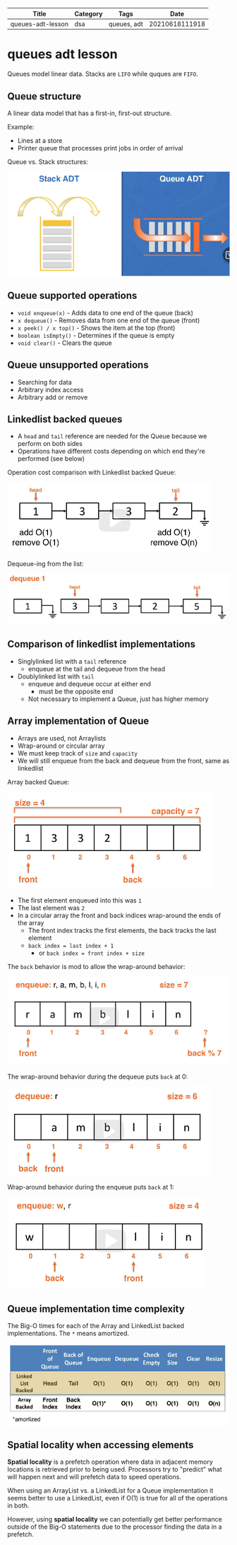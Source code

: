 |  Title | Category  | Tags  | Date |
| ------------ | ------------ | ------------ | ----|
| queues-adt-lesson | dsa  | queues, adt  | 20210618111918 |

# queues adt lesson
Queues model linear data. Stacks are `LIFO` while quques are `FIFO`.

## Queue structure
A linear data model that has a first-in, first-out structure.

Example:
* Lines at a store
* Printer queue that processes print jobs in order of arrival

Queue vs. Stack structures:


![Queue vs. stack structure](./20210618112151-img-1.png)


## Queue supported operations
* `void enqueue(x)` - Adds data to one end of the queue (back)
* `x dequeue()` - Removes data from one end of the queue (front)
* `x peek() / x top()` - Shows the item at the top (front)
* `boolean isEmpty()` - Determines if the queue is empty
* `void clear()` - Clears the queue

## Queue unsupported operations
* Searching for data
* Arbitrary index access
* Arbitrary add or remove

## Linkedlist backed queues
* A `head` and `tail` reference are needed for the Queue because we perform on both sides
* Operations have different costs depending on which end they're performed (see below)

Operation cost comparison with Linkedlist backed Queue:


![Linkedlist cost comparison Queue implementation](./20210618112707-img-2.png)

Dequeue-ing from the list:


![Dequeue-ing from the list](./20210618112921-img-3.png)

## Comparison of linkedlist implementations
* Singlylinked list with a `tail` reference
    * enqueue at the tail and dequeue from the head
* Doublylinked list with `tail`
    * enqueue and dequeue occur at either end
        * must be the opposite end
    * Not necessary to implement a Queue, just has higher memory

## Array implementation of Queue
* Arrays are used, not Arraylists
* Wrap-around or circular array
* We must keep track of `size` and `capacity`
* We will still enqueue from the back and dequeue from the front, same as linkedlist

Array backed Queue:


![Array backed queue implementation sample](./20210618113316-img-4.png)

* The first element enqueued into this was `1`
* The last element was `2`
* In a circular array the front and back indices wrap-around the ends of the array
    * The front index tracks the first elements, the back tracks the last element
    * `back index = last index + 1`
        * or `back index = front index + size`

The `back` behavior is mod to allow the wrap-around behavior:


![Array backed queue wrap-around behavior](./20210618113812-img-5.png)

The wrap-around behavior during the dequeue puts `back` at 0:


![Array backed queue wrap-around dequeue](./20210618114006-img-6.png)

Wrap-around behavior during the enqueue puts `back` at 1:


![Array backed queue wrap-around enqueue](./20210618114141-img-7.png)


## Queue implementation time complexity
The Big-O times for each of the Array and LinkedList backed implementations.
The `*` means amortized.


![Amortized Queue implementation times](./20210618114251-img-8.png)

## Spatial locality when accessing elements
**Spatial locality** is a prefetch operation where data in adjacent memory locations
is retrieved prior to being used. Processors try to "predict" what will happen next
and will prefetch data to speed operations.

When using an ArrayList vs. a LinkedList for a Queue implementation it seems better
to use a LinkedList, even if O(1) is true for all of the operations in both.

However, using **spatial locality** we can potentially get better performance
outside of the Big-O statements due to the processor finding the data in a prefetch.

